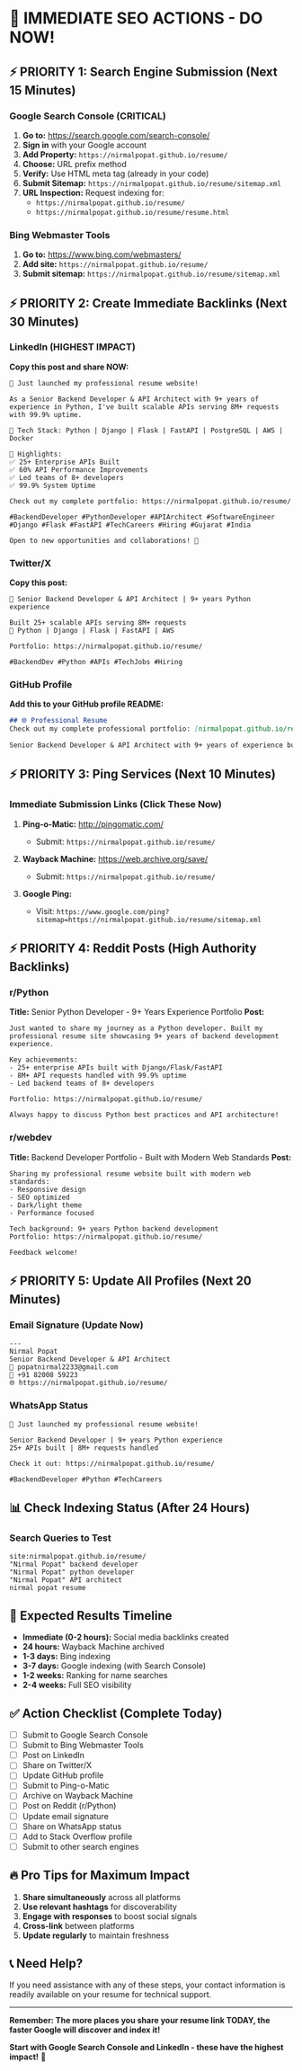 # 🚀 IMMEDIATE SEO ACTIONS - DO NOW!

## ⚡ PRIORITY 1: Search Engine Submission (Next 15 Minutes)

### Google Search Console (CRITICAL)
1. **Go to:** https://search.google.com/search-console/
2. **Sign in** with your Google account
3. **Add Property:** `https://nirmalpopat.github.io/resume/`
4. **Choose:** URL prefix method
5. **Verify:** Use HTML meta tag (already in your code)
6. **Submit Sitemap:** `https://nirmalpopat.github.io/resume/sitemap.xml`
7. **URL Inspection:** Request indexing for:
   - `https://nirmalpopat.github.io/resume/`
   - `https://nirmalpopat.github.io/resume/resume.html`

### Bing Webmaster Tools
1. **Go to:** https://www.bing.com/webmasters/
2. **Add site:** `https://nirmalpopat.github.io/resume/`
3. **Submit sitemap:** `https://nirmalpopat.github.io/resume/sitemap.xml`

## ⚡ PRIORITY 2: Create Immediate Backlinks (Next 30 Minutes)

### LinkedIn (HIGHEST IMPACT)
**Copy this post and share NOW:**
```
🚀 Just launched my professional resume website! 

As a Senior Backend Developer & API Architect with 9+ years of experience in Python, I've built scalable APIs serving 8M+ requests with 99.9% uptime.

🔧 Tech Stack: Python | Django | Flask | FastAPI | PostgreSQL | AWS | Docker

💼 Highlights:
✅ 25+ Enterprise APIs Built
✅ 60% API Performance Improvements
✅ Led teams of 8+ developers
✅ 99.9% System Uptime

Check out my complete portfolio: https://nirmalpopat.github.io/resume/

#BackendDeveloper #PythonDeveloper #APIArchitect #SoftwareEngineer #Django #Flask #FastAPI #TechCareers #Hiring #Gujarat #India

Open to new opportunities and collaborations! 🤝
```

### Twitter/X
**Copy this post:**
```
🚀 Senior Backend Developer & API Architect | 9+ years Python experience

Built 25+ scalable APIs serving 8M+ requests
🔧 Python | Django | Flask | FastAPI | AWS

Portfolio: https://nirmalpopat.github.io/resume/

#BackendDev #Python #APIs #TechJobs #Hiring
```

### GitHub Profile
**Add this to your GitHub profile README:**
```markdown
## 🌐 Professional Resume
Check out my complete professional portfolio: [nirmalpopat.github.io/resume](https://nirmalpopat.github.io/resume/)

Senior Backend Developer & API Architect with 9+ years of experience building scalable systems.
```

## ⚡ PRIORITY 3: Ping Services (Next 10 Minutes)

### Immediate Submission Links (Click These Now)
1. **Ping-o-Matic:** http://pingomatic.com/
   - Submit: `https://nirmalpopat.github.io/resume/`

2. **Wayback Machine:** https://web.archive.org/save/
   - Submit: `https://nirmalpopat.github.io/resume/`

3. **Google Ping:** 
   - Visit: `https://www.google.com/ping?sitemap=https://nirmalpopat.github.io/resume/sitemap.xml`

## ⚡ PRIORITY 4: Reddit Posts (High Authority Backlinks)

### r/Python
**Title:** Senior Python Developer - 9+ Years Experience Portfolio
**Post:**
```
Just wanted to share my journey as a Python developer. Built my professional resume site showcasing 9+ years of backend development experience.

Key achievements:
- 25+ enterprise APIs built with Django/Flask/FastAPI
- 8M+ API requests handled with 99.9% uptime
- Led backend teams of 8+ developers

Portfolio: https://nirmalpopat.github.io/resume/

Always happy to discuss Python best practices and API architecture!
```

### r/webdev
**Title:** Backend Developer Portfolio - Built with Modern Web Standards
**Post:**
```
Sharing my professional resume website built with modern web standards:
- Responsive design
- SEO optimized
- Dark/light theme
- Performance focused

Tech background: 9+ years Python backend development
Portfolio: https://nirmalpopat.github.io/resume/

Feedback welcome!
```

## ⚡ PRIORITY 5: Update All Profiles (Next 20 Minutes)

### Email Signature (Update Now)
```
---
Nirmal Popat
Senior Backend Developer & API Architect
📧 popatnirmal2233@gmail.com
📱 +91 82008 59223
🌐 https://nirmalpopat.github.io/resume/
```

### WhatsApp Status
```
🚀 Just launched my professional resume website!

Senior Backend Developer | 9+ years Python experience
25+ APIs built | 8M+ requests handled

Check it out: https://nirmalpopat.github.io/resume/

#BackendDeveloper #Python #TechCareers
```

## 📊 Check Indexing Status (After 24 Hours)

### Search Queries to Test
```
site:nirmalpopat.github.io/resume/
"Nirmal Popat" backend developer
"Nirmal Popat" python developer
"Nirmal Popat" API architect
nirmal popat resume
```

## 🎯 Expected Results Timeline

- **Immediate (0-2 hours):** Social media backlinks created
- **24 hours:** Wayback Machine archived
- **1-3 days:** Bing indexing
- **3-7 days:** Google indexing (with Search Console)
- **1-2 weeks:** Ranking for name searches
- **2-4 weeks:** Full SEO visibility

## ✅ Action Checklist (Complete Today)

- [ ] Submit to Google Search Console
- [ ] Submit to Bing Webmaster Tools
- [ ] Post on LinkedIn
- [ ] Share on Twitter/X
- [ ] Update GitHub profile
- [ ] Submit to Ping-o-Matic
- [ ] Archive on Wayback Machine
- [ ] Post on Reddit (r/Python)
- [ ] Update email signature
- [ ] Share on WhatsApp status
- [ ] Add to Stack Overflow profile
- [ ] Submit to other search engines

## 🔥 Pro Tips for Maximum Impact

1. **Share simultaneously** across all platforms
2. **Use relevant hashtags** for discoverability
3. **Engage with responses** to boost social signals
4. **Cross-link** between platforms
5. **Update regularly** to maintain freshness

## 📞 Need Help?

If you need assistance with any of these steps, your contact information is readily available on your resume for technical support.

---

**Remember: The more places you share your resume link TODAY, the faster Google will discover and index it!**

**Start with Google Search Console and LinkedIn - these have the highest impact!** 🚀 